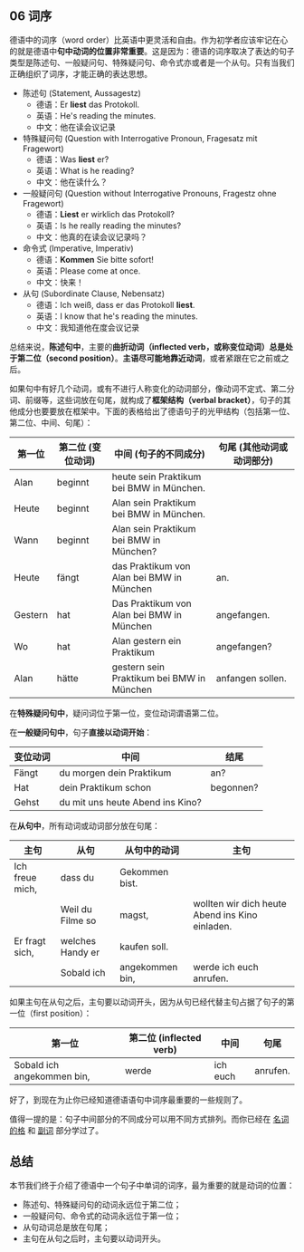 ## 06 词序

德语中的词序（word order）比英语中更灵活和自由。作为初学者应该牢记在心的就是德语中**句中动词的位置非常重要**。这是因为：德语的词序取决了表达的句子类型是陈述句、一般疑问句、特殊疑问句、命令式亦或者是一个从句。只有当我们正确组织了词序，才能正确的表达思想。


- 陈述句 (Statement, Aussagestz)
    + 德语：Er **liest** das Protokoll.
    + 英语：He's reading the minutes.
    + 中文：他在读会议记录
- 特殊疑问句 (Question with Interrogative Pronoun, Fragesatz mit Fragewort)
    + 德语：Was **liest** er?
    + 英语：What is he reading?
    + 中文：他在读什么？
- 一般疑问句 (Question without Interrogative Pronouns, Fragestz ohne Fragewort)
    + 德语：**Liest** er wirklich das Protokoll?
    + 英语：Is he really reading the minutes?
    + 中文：他真的在读会议记录吗？
- 命令式 (Imperative, Imperativ)
    + 德语：**Kommen** Sie bitte sofort!
    + 英语：Please come at once.
    + 中文：快来！
- 从句 (Subordinate Clause, Nebensatz)
    + 德语：Ich weiß, dass er das Protokoll **liest**.
    + 英语：I know that he's reading the minutes.
    + 中文：我知道他在度会议记录


总结来说，**陈述句中**，主要的**曲折动词（inflected verb，或称变位动词）总是处于第二位（second position）**。**主语尽可能地靠近动词**，或者紧跟在它之前或之后。

如果句中有好几个动词，或有不进行人称变化的动词部分，像动词不定式、第二分词、前缀等，这些词放在句尾，就构成了**框架结构（verbal bracket）**，句子的其他成分也要要放在框架中。下面的表格给出了德语句子的光甲结构（包括第一位、第二位、中间、句尾）：

| 第一位     | 第二位 (变位动词) | 中间 (句子的不同成分)                             | 句尾 (其他动词或动词部分)   |
| ------- | ---------- | ---------------------------------------- | ---------------- |
| Alan    | beginnt    | heute sein Praktikum bei BMW in München. |                  |
| Heute   | beginnt    | Alan sein Praktikum bei BMW in München.  |                  |
| Wann    | beginnt    | Alan sein Praktikum bei BMW in München?  |                  |
| Heute   | fängt      | das Praktikum von Alan bei BMW in München | an.              |
| Gestern | hat        | Das Praktikum von Alan bei BMW in München | angefangen.      |
| Wo      | hat        | Alan gestern ein Praktikum               | angefangen?      |
| Alan    | hätte      | gestern sein Praktikum bei BMW in München | anfangen sollen. |



在**特殊疑问句中**，疑问词位于第一位，变位动词谓语第二位。

在**一般疑问句中**，句子**直接以动词开始**：

| 变位动词  | 中间                               | 结尾        |
| ----- | -------------------------------- | --------- |
| Fängt | du morgen dein Praktikum         | an?       |
| Hat   | dein Praktikum schon             | begonnen? |
| Gehst | du mit uns heute Abend ins Kino? |           |



在**从句中**，所有动词或动词部分放在句尾：

| 主句              | 从句               | 从句中的动词          | 主句                                       |
| --------------- | ---------------- | --------------- | ---------------------------------------- |
| Ich freue mich, | dass du          | Gekommen bist.  |                                          |
|                 | Weil du Filme so | magst,          | wollten wir dich heute Abend ins Kino einladen. |
| Er fragt sich,  | welches Handy er | kaufen soll.    |                                          |
|                 | Sobald ich       | angekommen bin, | werde ich euch anrufen.                  |



如果主句在从句之后，主句要以动词开头，因为从句已经代替主句占据了句子的第一位（first position）：

| 第一位                        | 第二位 (inflected verb) | 中间       | 句尾       |
| -------------------------- | -------------------- | -------- | -------- |
| Sobald ich angekommen bin, | werde                | ich euch | anrufen. |

好了，到现在为止你已经知道德语语句中词序最重要的一些规则了。

值得一提的是：句子中间部分的不同成分可以用不同方式排列。而你已经在 [名词的格]() 和 [副词]()  部分学过了。

## 总结

本节我们终于介绍了德语中一个句子中单词的词序，最为重要的就是动词的位置：

- 陈述句、特殊疑问句的动词永远位于第二位；
- 一般疑问句、命令式的动词永远位于第一位；
- 从句动词总是放在句尾；
- 主句在从句之后时，主句要以动词开头。